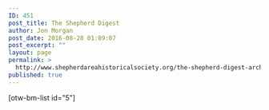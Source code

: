 ```yaml
---
ID: 451
post_title: The Shepherd Digest
author: Jon Morgan
post_date: 2016-08-20 01:09:07
post_excerpt: ""
layout: page
permalink: >
  http://www.shepherdareahistoricalsociety.org/the-shepherd-digest-archives/
published: true
---
```

[otw-bm-list id="5"]